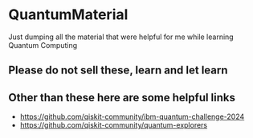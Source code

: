 # QuantumMaterial
Just dumping all the material that were helpful for me while learning Quantum Computing

## Please do not sell these, learn and let learn

## Other than these here are some helpful links

- https://github.com/qiskit-community/ibm-quantum-challenge-2024
- https://github.com/qiskit-community/quantum-explorers
